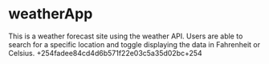 # weatherApp
This is a weather forecast site using the weather API. Users are able to search for a specific location and toggle displaying the data in Fahrenheit or Celsius.
+254fadee84cd4d6b571f22e03c5a35d02bc+254
